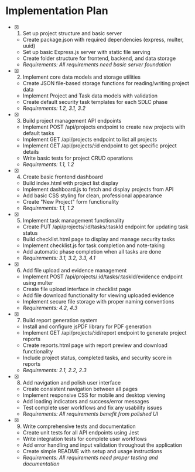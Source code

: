 # Implementation Plan

- [x] 1. Set up project structure and basic server





  - Create package.json with required dependencies (express, multer, uuid)
  - Set up basic Express.js server with static file serving
  - Create folder structure for frontend, backend, and data storage
  - _Requirements: All requirements need basic server foundation_

- [x] 2. Implement core data models and storage utilities





  - Create JSON file-based storage functions for reading/writing project data
  - Implement Project and Task data models with validation
  - Create default security task templates for each SDLC phase
  - _Requirements: 1.2, 3.1, 3.2_

- [x] 3. Build project management API endpoints





  - Implement POST /api/projects endpoint to create new projects with default tasks
  - Implement GET /api/projects endpoint to list all projects
  - Implement GET /api/projects/:id endpoint to get specific project details
  - Write basic tests for project CRUD operations
  - _Requirements: 1.1, 1.2_

- [x] 4. Create basic frontend dashboard





  - Build index.html with project list display
  - Implement dashboard.js to fetch and display projects from API
  - Add basic CSS styling for clean, professional appearance
  - Create "New Project" form functionality
  - _Requirements: 1.1, 1.2_

- [x] 5. Implement task management functionality





  - Create PUT /api/projects/:id/tasks/:taskId endpoint for updating task status
  - Build checklist.html page to display and manage security tasks
  - Implement checklist.js for task completion and note-taking
  - Add automatic phase completion when all tasks are done
  - _Requirements: 3.1, 3.2, 3.3, 4.1_

- [x] 6. Add file upload and evidence management






  - Implement POST /api/projects/:id/tasks/:taskId/evidence endpoint using multer
  - Create file upload interface in checklist page
  - Add file download functionality for viewing uploaded evidence
  - Implement secure file storage with proper naming conventions
  - _Requirements: 4.2, 4.3_

- [x] 7. Build report generation system











  - Install and configure jsPDF library for PDF generation
  - Implement GET /api/projects/:id/report endpoint to generate project reports
  - Create reports.html page with report preview and download functionality
  - Include project status, completed tasks, and security score in reports
  - _Requirements: 2.1, 2.2, 2.3_

- [x] 8. Add navigation and polish user interface





  - Create consistent navigation between all pages
  - Implement responsive CSS for mobile and desktop viewing
  - Add loading indicators and success/error messages
  - Test complete user workflows and fix any usability issues
  - _Requirements: All requirements benefit from polished UI_

- [x] 9. Write comprehensive tests and documentation





  - Create unit tests for all API endpoints using Jest
  - Write integration tests for complete user workflows
  - Add error handling and input validation throughout the application
  - Create simple README with setup and usage instructions
  - _Requirements: All requirements need proper testing and documentation_